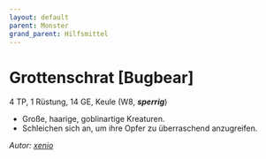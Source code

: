 ```yaml
---
layout: default
parent: Monster
grand_parent: Hilfsmittel
---
```


# Grottenschrat [Bugbear]
4 TP, 1 Rüstung, 14 GE, Keule (W8, ***sperrig***)
- Große, haarige, goblinartige Kreaturen.
- Schleichen sich an, um ihre Opfer zu überraschend anzugreifen.

*Autor: [xenio](https://xenioinabottle.blogspot.com)*
